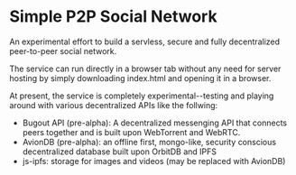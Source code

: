 # Simple P2P Social Network
An experimental effort to build a servless, secure and fully decentralized peer-to-peer social network.

The service can run directly in a browser tab without any need for server hosting by simply downloading index.html and opening it in a browser.

At present, the service is completely experimental--testing and playing around with various decentralized APIs like the follwing:

- Bugout API (pre-alpha): A decentralized messenging API that connects peers together and is built upon WebTorrent and WebRTC.
- AvionDB (pre-alpha): an offline first, mongo-like, security conscious decentralized database built upon OrbitDB and IPFS
- js-ipfs: storage for images and videos (may be replaced with AvionDB)

